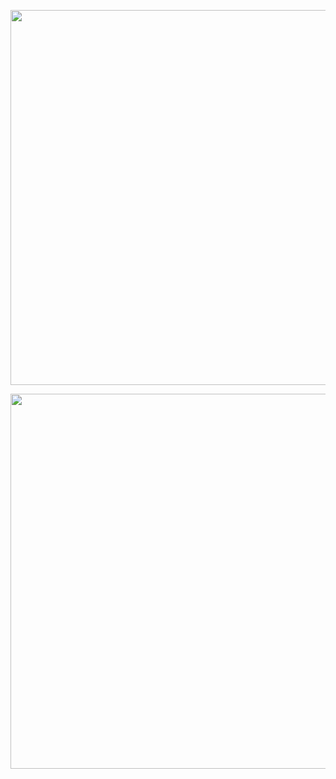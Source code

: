 <p align="center"><img src="greetings.gif" width="600"/></p>
<p align="center"><img src="flutter.gif" width="600"/></p>
